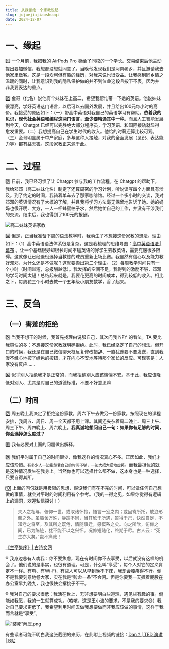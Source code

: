 ```yaml
---
title: 从我拒绝一个家教说起
slug: jujuejiajiaoshuoqi
date: 2024-12-07
---
```

# 一、缘起

1️⃣  一个月前，我把我的 AirPods  Pro 卖给了同校的一个学长。交易结束后他主动提出要加微信，我想都没想就同意了。当晚他发现我们是河南老乡，并且邀请我去他家里做客。这是一段坎坷但有趣的经历，对我来说也很受益。让我感到同乡情之温暖的同时，让我意识到我的隐私保护做的并不到位😅这段且按下不表，因为并非我要表达的重点。

2️⃣  金哥（化名）说他有个妹妹在上高二，希望我帮忙带一下她的英语。他说妹妹很漂亮，学好英语这门语言，以后可以去国外发展，并且给出100元每小时的高价。我接受的原因如下：（一）带高中英语对我自己的英语学习有帮助。**依着我的见识，现代社会英语和编程这两门语言，至少要精通其中一种**。而且人工智能发展到今天，Chatgpt 已经可以完胜绝大部分程序员，学习英语、和国际接轨就显得愈发重要。（二）我想提高自己在学生时代的收入。他给的时薪还算比较可观。（三）金哥明显属于中产家庭，多与这种人接触，对我的全面发展（见识、表达能力等）都有益无害。这段家教正来源于此。

# 二、过程

3️⃣  日前，我已经习惯了让 Chatgpt 参与我的工作流程。在 Chatgpt 的帮助下，我给邓邓（高二妹妹化名）制定了还算周密的学习计划，听说读写四个方面具有涉及。到了约定的时间，我骑着单车去了那家咖啡馆。经过一个多小时的交谈，我对邓邓的英语情况有了大概的了解，并且我将学习方法毫无保留地告诉了她。她的妈妈也很开明、大方，一人一杯蜂蜜柚子水，然后她忙自己的工作，并没有干涉我们的交流。结束后，我也得到了100元的报酬。

![高二妹妹英语家教](https://obsidian-picgo-1314839904.cos.ap-guangzhou.myqcloud.com/obsidian_pictures/%E9%AB%98%E4%BA%8C%E5%A6%B9%E5%A6%B9%E8%8B%B1%E8%AF%AD%E5%AE%B6%E6%95%99.jpg)

4️⃣  但是，正当我准备下周的语法教学时，我萌生了不想接这份家教的想法。理由如下：（1）高中英语语法体系很是复杂。这是我梳理的思维导图：[高中英语语法 | 幕布](https://mubu.com/app/edit/home/3wh7yameL3d#m)  。让一个基础很好却很长时间不碰英语的好学生去教英语，需要克服很多阻碍。这就像让已经退役选择当教练的球员重新上场比赛。我自然有信心以及能力教好邓邓，为什么还是不做呢？这就要搬出第二个理由。（2）每周教学时间只有一个小时（时间越短，总报酬越低）。我发挥的空间不足，我得到的激励不够，邓邓的学习时间太短！总结起来就是，我要花更高的时间成本，得到较低的收入。相比之下，每周花三个小时去教一个五年级小朋友数学，香了起来。

# 三、反刍

## （一）害羞的拒绝

5️⃣  当我不想干的时候，我首先找理由说服自己，其次问我 NPY 的看法。TA 要比我爽快的多：不想接这份家教就明确拒绝。此时，我已经坚定了自己的想法。但开口的时候，我还是在自己微信聊天框反复修改措辞、一直犹豫要不要发送，直到我漫不经心地按了绿色的按钮，才在内心不安地等待那个家长的反应。可现实是：人家没有反应……

6️⃣  似乎别人拒绝我才是正常的，而我拒绝别人应该惴惴不安。基于此，我应该降低对别人、尤其是对自己的道德标准，不要不好意思嘛

## （二）时间

7️⃣  周五晚上我决定了拒绝这份家教，周六下午去做另一份家教。按照现在的课程安排，我周五、周日、周一全天都不用上课。其间还夹杂着周二晚上、周三上午、周三下午、周四晚上、周六晚上。**我真诚地想问自己一句：如果你有足够的时间，你会选择怎么度过？**


8️⃣  我有必要对上面的问题做出解释。


9️⃣  我们平时属于自己的时间很少，像我这样的情况真心不多。正因如此，我们才应该珍惜。`有多少人一边抱怨着自己的时间不够，一边大把大把地虚掷`。而我最担忧的就是这种情况发生在我身上。当然你也可以选择什么都不做，这本身也是一种选择，只要自得其所。

🔟 上面的问句就是用极限的思想，假设我们有花不完的时间，可以做任何自己想做的事情，就会对平时的时间利用有个参考。（我的一得之见，如果你觉得有逻辑上的漏洞，欢迎私信探讨！）


>夫人之相与，俯仰一世，或取诸怀抱，悟言一室之内；或因寄所托，放浪形骸之外。虽趣舍万殊，静躁不同，当其欣于所遇，暂得于己，快然自足，不知老之将至。及其所之既倦，情随事迁，感慨系之矣。向之所欣，俯仰之间，已为陈迹，犹不能不以之兴怀。况修短随化，终期于尽。古人云：“死生亦大矣。”岂不痛哉！

[《兰亭集序》| 古诗文网](https://www.gushiwen.cn/shiwenv.aspx?id=af279f0cdd95)


®️  我身边总有人劝我：你不要焦虑，现在有时间你不去享受，以后就没有这样的机会了。他们说的是事实，也很有道理。可是，什么叫“享受”，每个人对它的定义肯定不一样。有电、有Wi-Fi，有些人可以从早到晚不下床，我却会腰疼得不行。倒不是我要刻意地卷大家，实在我是“贱命一条”不会闲。但是你要我一天撅着屁股在办公室早九晚九，我也很快会撂挑子不干。

®️  我对自己的要求很低：我活在世上，无非想要明白些道理，遇见些有趣的事。倘能如我愿，我的一生就算成功。（咳咳，这是王小波的要求，不是我的要求😅）我对自己要求更低了，我希望利用时间去做我想要做而非我应该做的事情，这样于我而言就是“享受”。



![“装死”解压.png](https://obsidian-picgo-1314839904.cos.ap-guangzhou.myqcloud.com/obsidian_pictures/202412081505024.png)



有些读者可能不明白我这张截图的来历，在此附上视频的链接：[Dan ? | TED 演讲 | B站](https://www.bilibili.com/video/BV1ZV411a7Fc/?spm_id_from=333.337.search-card.all.click&vd_source=5ed86fb49c71c107c5549935f94050e7)

